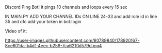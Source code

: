 Discord Ping Bot!
it pings 10 channels and loops every 15 sec




IN MAIN.PY ADD YOUR CHANNEL IDs ON LINE 24-33
and add role id in line 35
and ofc add your token in bot.login


Video of it:



https://user-images.githubusercontent.com/80789840/178920167-8ce601da-b4df-4eec-b259-7ca6210d579d.mp4

